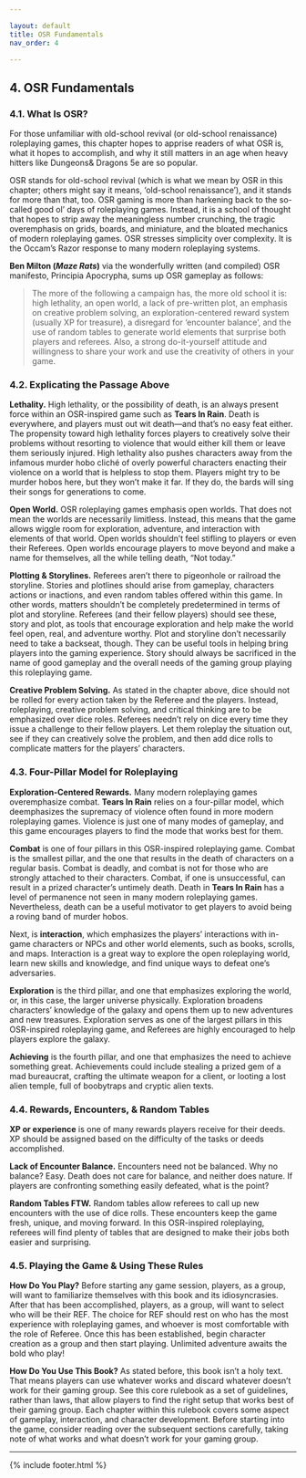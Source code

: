 ```yaml
---

layout: default
title: OSR Fundamentals
nav_order: 4

---
```


## 4. OSR Fundamentals 

### 4.1. What Is OSR?

For those unfamiliar with old-school revival (or old-school renaissance) roleplaying games, this chapter hopes to apprise readers of what OSR is, what it hopes to accomplish, and why it still matters in an age when heavy hitters like Dungeons& Dragons 5e are so popular.

OSR stands for old-school revival (which is what we mean by OSR in this chapter; others might say it means, ‘old-school renaissance’), and it stands for more than that, too. OSR gaming is more than harkening back to the so-called good ol’ days of roleplaying games. Instead, it is a school of thought that hopes to strip away the meaningless number crunching, the tragic overemphasis on grids, boards, and miniature, and the bloated mechanics of modern roleplaying games. OSR stresses simplicity over complexity. It is the Occam’s Razor response to many modern roleplaying systems.

**Ben Milton (_Maze Rats_)** via the wonderfully written (and compiled) OSR manifesto, Principia Apocrypha, sums up OSR gameplay as follows: 

> The more of the following a campaign has, the more old school it is: high lethality, an open world, a lack of pre-written plot, an emphasis on creative problem solving, an exploration-centered reward system (usually XP for treasure), a disregard for ‘encounter balance’, and the use of random tables to generate world elements that surprise both players and referees. Also, a strong do-it-yourself attitude and willingness to share your work and use the creativity of others in your game.

### 4.2. Explicating the Passage Above

**Lethality.** High lethality, or the possibility of death, is an always present force within an OSR-inspired game such as **Tears In Rain**. Death is everywhere, and players must out wit death—and that’s no easy feat either. The propensity toward high lethality forces players to creatively solve their problems without resorting to violence that would either kill them or leave them seriously injured. High lethality also pushes characters away from the infamous murder hobo cliché of overly powerful characters enacting their violence on a world that is helpless to stop them. Players might try to be murder hobos here, but they won’t make it far. If they do, the bards will sing their songs for generations to come.

**Open World.** OSR roleplaying games emphasis open worlds. That does not mean the worlds are necessarily limitless. Instead, this means that the game allows wiggle room for exploration, adventure, and interaction with elements of that world. Open worlds shouldn’t feel stifling to players or even their Referees. Open worlds encourage players to move beyond and make a name for themselves, all the while telling death, “Not today.”

**Plotting & Storylines.** Referees aren’t there to pigeonhole or railroad the storyline. Stories and plotlines should arise from gameplay, characters actions or inactions, and even random tables offered within this game. In other words, matters shouldn’t be completely predetermined in terms of plot and storyline. Referees (and their fellow players) should see these, story and plot, as tools that encourage exploration and help make the world feel open, real, and adventure worthy. Plot and storyline don’t necessarily need to take a backseat, though. They can be useful tools in helping bring players into the gaming experience. Story should always be sacrificed in the name of good gameplay and the overall needs of the gaming group playing this roleplaying game.

**Creative Problem Solving.** As stated in the chapter above, dice should not be rolled for every action taken by the Referee and the players. Instead, roleplaying, creative problem solving, and critical thinking are to be emphasized over dice roles. Referees needn’t rely on dice every time they issue a challenge to their fellow players. Let them roleplay the situation out, see if they can creatively solve the problem, and then add dice rolls to complicate matters for the players’ characters.

### 4.3. Four-Pillar Model for Roleplaying

**Exploration-Centered Rewards.** Many modern roleplaying games overemphasize combat. **Tears In Rain** relies on a four-pillar model, which deemphasizes the supremacy of violence often found in more modern roleplaying games. Violence is just one of many modes of gameplay, and this game encourages players to find the mode that works best for them.

**Combat** is one of four pillars in this OSR-inspired roleplaying game. Combat is the smallest pillar, and the one that results in the death of characters on a regular basis. Combat is deadly, and combat is not for those who are strongly attached to their characters. Combat, if one is unsuccessful, can result in a prized character’s untimely death. Death in **Tears In Rain** has a level of permanence not seen in many modern roleplaying games. Nevertheless, death can be a useful motivator to get players to avoid being a roving band of murder hobos.

Next, is **interaction**, which emphasizes the players’ interactions with in-game characters or NPCs and other world elements, such as books, scrolls, and maps. Interaction is a great way to explore the open roleplaying world, learn new skills and knowledge, and find unique ways to defeat one’s adversaries.

**Exploration** is the third pillar, and one that emphasizes exploring the world, or, in this case, the larger universe physically. Exploration broadens characters’ knowledge of the galaxy and opens them up to new adventures and new treasures. Exploration serves as one of the largest pillars in this OSR-inspired roleplaying game, and Referees are highly encouraged to help players explore the galaxy.

**Achieving** is the fourth pillar, and one that emphasizes the need to achieve something great. Achievements could include stealing a prized gem of a mad bureaucrat, crafting the ultimate weapon for a client, or looting a lost alien temple, full of boobytraps and cryptic alien texts.

### 4.4. Rewards, Encounters, & Random Tables

**XP or experience** is one of many rewards players receive for their deeds. XP should be assigned based on the difficulty of the tasks or deeds accomplished.

**Lack of Encounter Balance.** Encounters need not be balanced. Why no balance? Easy. Death does not care for balance, and neither does nature. If players are confronting something easily defeated, what is the point?

**Random Tables FTW.** Random tables allow referees to call up new encounters with the use of dice rolls. These encounters keep the game fresh, unique, and moving forward. In this OSR-inspired roleplaying, referees will find plenty of tables that are designed to make their jobs both easier and surprising.

### 4.5. Playing the Game & Using These Rules

**How Do You Play?** Before starting any game session, players, as a group, will want to familiarize themselves with this book and its idiosyncrasies. After that has been accomplished, players, as a group, will want to select who will be their REF. The choice for REF should rest on who has the most experience with roleplaying games, and whoever is most comfortable with the role of Referee. Once this has been established, begin character creation as a group and then start playing. Unlimited adventure awaits the bold who play!

**How Do You Use This Book?** As stated before, this book isn’t a holy text. That means players can use whatever works and discard whatever doesn’t work for their gaming group. See this core rulebook as a set of guidelines, rather than laws, that allow players to find the right setup that works best of their gaming group. Each chapter within this rulebook covers some aspect of gameplay, interaction, and character development. Before starting into the game, consider reading over the subsequent sections carefully, taking note of what works and what doesn’t work for your gaming group.

---

{% include footer.html %}
